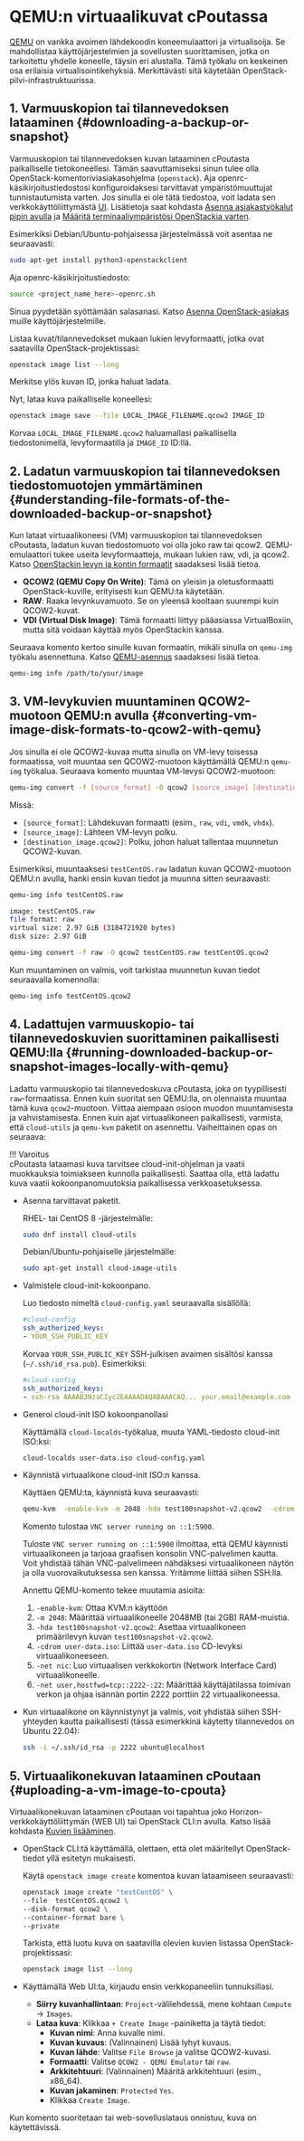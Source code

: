 # QEMU:n virtuaalikuvat cPoutassa

[QEMU](https://www.qemu.org/docs/master/about/index.html) on vankka avoimen lähdekoodin koneemulaattori ja virtualisoija. Se mahdollistaa käyttöjärjestelmien ja sovellusten suorittamisen, jotka on tarkoitettu yhdelle koneelle, täysin eri alustalla. Tämä työkalu on keskeinen osa erilaisia virtualisointikehyksiä. Merkittävästi sitä käytetään OpenStack-pilvi-infrastruktuurissa.

## 1. Varmuuskopion tai tilannevedoksen lataaminen {#downloading-a-backup-or-snapshot}

Varmuuskopion tai tilannevedoksen kuvan lataaminen cPoutasta paikalliselle tietokoneellesi. Tämän saavuttamiseksi sinun tulee olla OpenStack-komentoriviasiakasohjelma (`openstack`). Aja openrc-käsikirjoitustiedostosi konfiguroidaksesi tarvittavat ympäristömuuttujat tunnistautumista varten. Jos sinulla ei ole tätä tiedostoa, voit ladata sen verkkokäyttöliittymästä [UI](https://pouta.csc.fi/). Lisätietoja saat kohdasta [Asenna asiakastyökalut pipin avulla](install-client.md) ja [Määritä terminaaliympäristösi OpenStackia varten](install-client.md).

Esimerkiksi Debian/Ubuntu-pohjaisessa järjestelmässä voit asentaa ne seuraavasti:

```bash
sudo apt-get install python3-openstackclient 
```
Aja openrc-käsikirjoitustiedosto:

```bash
source <project_name_here>-openrc.sh
```

Sinua pyydetään syöttämään salasanasi. Katso [Asenna OpenStack-asiakas](install-client.md) muille käyttöjärjestelmille.

Listaa kuvat/tilannevedokset mukaan lukien levyformaatti, jotka ovat saatavilla OpenStack-projektissasi:

```bash
openstack image list --long
```

Merkitse ylös kuvan ID, jonka haluat ladata.

Nyt, lataa kuva paikalliselle koneellesi:

```bash
openstack image save --file LOCAL_IMAGE_FILENAME.qcow2 IMAGE_ID
```

Korvaa `LOCAL_IMAGE_FILENAME.qcow2` haluamallasi paikallisella tiedostonimellä, levyformaatilla ja `IMAGE_ID` ID:llä.

## 2. Ladatun varmuuskopion tai tilannevedoksen tiedostomuotojen ymmärtäminen {#understanding-file-formats-of-the-downloaded-backup-or-snapshot}

Kun lataat virtuaalikoneesi (VM) varmuuskopion tai tilannevedoksen cPoutasta, ladatun kuvan tiedostomuoto voi olla joko raw tai qcow2. QEMU-emulaattori tukee useita levyformaatteja, mukaan lukien raw, vdi, ja qcow2. Katso [OpenStackin levyn ja kontin formaatit](https://docs.openstack.org/glance/stein/user/formats.html) saadaksesi lisää tietoa.

- **QCOW2 (QEMU Copy On Write)**: Tämä on yleisin ja oletusformaatti OpenStack-kuville, erityisesti kun QEMU:ta käytetään.
- **RAW**: Raaka levynkuvamuoto. Se on yleensä kooltaan suurempi kuin QCOW2-kuvat.
- **VDI (Virtual Disk Image)**: Tämä formaatti liittyy pääasiassa VirtualBoxiin, mutta sitä voidaan käyttää myös OpenStackin kanssa.

Seuraava komento kertoo sinulle kuvan formaatin, mikäli sinulla on `qemu-img` työkalu asennettuna. Katso [QEMU-asennus](https://www.qemu.org/download/#linux) saadaksesi lisää tietoa.

```bash
qemu-img info /path/to/your/image
```

## 3. VM-levykuvien muuntaminen QCOW2-muotoon QEMU:n avulla {#converting-vm-image-disk-formats-to-qcow2-with-qemu}

Jos sinulla ei ole QCOW2-kuvaa mutta sinulla on VM-levy toisessa formaatissa, voit muuntaa sen QCOW2-muotoon käyttämällä QEMU:n `qemu-img` työkalua. Seuraava komento muuntaa VM-levysi QCOW2-muotoon:

```bash
qemu-img convert -f [source_format] -O qcow2 [source_image] [destination_image.qcow2]
```

Missä:

- `[source_format]`: Lähdekuvan formaatti (esim., `raw`, `vdi`, `vmdk`, `vhdx`).
- `[source_image]`: Lähteen VM-levyn polku.
- `[destination_image.qcow2]`: Polku, johon haluat tallentaa muunnetun QCOW2-kuvan.

Esimerkiksi, muuntaaksesi `testCentOS.raw` ladatun kuvan QCOW2-muotoon QEMU:n avulla, hanki ensin kuvan tiedot ja muunna sitten seuraavasti:

```bash
qemu-img info testCentOS.raw

image: testCentOS.raw
file format: raw
virtual size: 2.97 GiB (3184721920 bytes)
disk size: 2.97 GiB
```

```bash
qemu-img convert -f raw -O qcow2 testCentOS.raw testCentOS.qcow2
```

Kun muuntaminen on valmis, voit tarkistaa muunnetun kuvan tiedot seuraavalla komennolla:

```bash
qemu-img info testCentOS.qcow2
```

## 4. Ladattujen varmuuskopio- tai tilannevedoskuvien suorittaminen paikallisesti QEMU:lla {#running-downloaded-backup-or-snapshot-images-locally-with-qemu}

Ladattu varmuuskopio tai tilannevedoskuva cPoutasta, joka on tyypillisesti `raw`-formaatissa. Ennen kuin suoritat sen QEMU:lla, on olennaista muuntaa tämä kuva `qcow2`-muotoon. Viittaa aiempaan osioon muodon muuntamisesta ja vahvistamisesta. Ennen kuin ajat virtuaalikoneen paikallisesti, varmista, että `cloud-utils` ja `qemu-kvm` paketit on asennettu. Vaiheittainen opas on seuraava:

!!! Varoitus  
    cPoutasta lataamasi kuva tarvitsee cloud-init-ohjelman ja vaatii muokkauksia toimiakseen kunnolla paikallisesti. Saattaa olla, että ladattu kuva vaatii kokoonpanomuutoksia paikallisessa verkkoasetuksessa.

- Asenna tarvittavat paketit.
    
    RHEL- tai CentOS 8 -järjestelmälle:

    ```bash
    sudo dnf install cloud-utils
    ```

    Debian/Ubuntu-pohjaiselle järjestelmälle:

    ```bash
    sudo apt-get install cloud-image-utils
    ```

- Valmistele cloud-init-kokoonpano.

    Luo tiedosto nimeltä `cloud-config.yaml` seuraavalla sisällöllä:

    ```yaml
    #cloud-config
    ssh_authorized_keys:
    - YOUR_SSH_PUBLIC_KEY
    ```

    Korvaa `YOUR_SSH_PUBLIC_KEY` SSH-julkisen avaimen sisältösi kanssa (`~/.ssh/id_rsa.pub`). Esimerkiksi:

    ```yaml
    #cloud-config
    ssh_authorized_keys:
    - ssh-rsa AAAAB3NzaC1yc2EAAAADAQABAAACAQ... your.email@example.com
    ```

- Generoi cloud-init ISO kokoonpanollasi

    Käyttämällä `cloud-localds`-työkalua, muuta YAML-tiedosto cloud-init ISO:ksi:

    ```bash
    cloud-localds user-data.iso cloud-config.yaml
    ```

-  Käynnistä virtuaalikone cloud-init ISO:n kanssa.
  
    Käyttäen QEMU:ta, käynnistä kuva seuraavasti:

    ```bash
    qemu-kvm  -enable-kvm -m 2048 -hda test100snapshot-v2.qcow2  -cdrom user-data.iso -net nic -net user,hostfwd=tcp::2222-:22
    ```

    Komento tulostaa `VNC server running on ::1:5900`.

    Tuloste `VNC server running on ::1:5900` ilmoittaa, että QEMU käynnisti virtuaalikoneen ja tarjoaa graafisen konsolin VNC-palvelimen kautta. Voit yhdistää tähän VNC-palvelimeen nähdäksesi virtuaalikoneen näytön ja olla vuorovaikutuksessa sen kanssa. Yritämme liittää siihen SSH:lla.

    Annettu QEMU-komento tekee muutamia asioita:

    1. `-enable-kvm`: Ottaa KVM:n käyttöön 
    2. `-m 2048`: Määrittää virtuaalikoneelle 2048MB (tai 2GB) RAM-muistia.
    3. `-hda test100snapshot-v2.qcow2`: Asettaa virtuaalikoneen primäärilevyn kuvan `test100snapshot-v2.qcow2`.
    4. `-cdrom user-data.iso`: Liittää `user-data.iso` CD-levyksi virtuaalikoneeseen.
    5. `-net nic`: Luo virtuaalisen verkkokortin (Network Interface Card) virtuaalikoneelle.
    6. `-net user,hostfwd=tcp::2222-:22`: Määrittää käyttäjätilassa toimivan verkon ja ohjaa isännän portin 2222 porttiin 22 virtuaalikoneessa. 

- Kun virtuaalikone on käynnistynyt ja valmis, voit yhdistää siihen SSH-yhteyden kautta paikallisesti (tässä esimerkkinä käytetty tilannevedos on Ubuntu 22.04):

    ```bash
    ssh -i ~/.ssh/id_rsa -p 2222 ubuntu@localhost
    ```

## 5. Virtuaalikonekuvan lataaminen cPoutaan {#uploading-a-vm-image-to-cpouta}

Virtuaalikonekuvan lataaminen cPoutaan voi tapahtua joko Horizon-verkkokäyttöliittymän (WEB UI) tai OpenStack CLI:n avulla. Katso lisää kohdasta [Kuvien lisääminen](adding-images.md).

- OpenStack CLI:tä käyttämällä, olettaen, että olet määritellyt OpenStack-tiedot yllä esitetyn mukaisesti.

    Käytä `openstack image create` komentoa kuvan lataamiseen seuraavasti:

    ```bash
    openstack image create "testCentOS" \
    --file  testCentOS.qcow2 \
    --disk-format qcow2 \
    --container-format bare \
    --private
    ```

    Tarkista, että luotu kuva on saatavilla olevien kuvien listassa OpenStack-projektissasi:

    ```bash
    openstack image list --long
    ```

- Käyttämällä Web UI:ta, kirjaudu ensin verkkopaneeliin tunnuksillasi.

    - **Siirry kuvanhallintaan**: `Project`-välilehdessä, mene kohtaan `Compute` -> `Images`.
    -  **Lataa kuva**: Klikkaa `+ Create Image` -painiketta ja täytä tiedot:
        - **Kuvan nimi**: Anna kuvalle nimi.
        - **Kuvan kuvaus**: (Valinnainen) Lisää lyhyt kuvaus.
        - **Kuvan lähde**: Valitse `File Browse` ja valitse QCOW2-kuvasi.
        - **Formaatti**: Valitse `QCOW2 - QEMU Emulator` tai `raw`.
        - **Arkkitehtuuri**: (Valinnainen) Määritä arkkitehtuuri (esim., x86_64).
        - **Kuvan jakaminen**: `Protected` `Yes`.
        - Klikkaa `Create Image`.
  
Kun komento suoritetaan tai web-sovelluslataus onnistuu, kuva on käytettävissä.